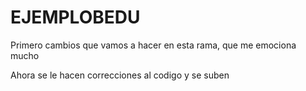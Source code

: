 # EJEMPLOBEDU

Primero cambios que vamos a hacer en esta rama, que me emociona mucho

Ahora se le hacen correcciones al codigo y se suben